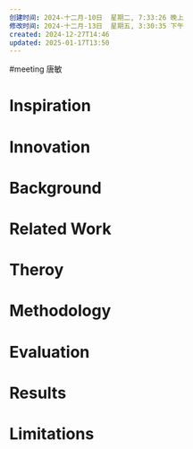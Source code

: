```yaml
---
创建时间: 2024-十二月-10日  星期二, 7:33:26 晚上
修改时间: 2024-十二月-13日  星期五, 3:30:35 下午
created: 2024-12-27T14:46
updated: 2025-01-17T13:50
---
```

#meeting 
唐敏
# Inspiration



# Innovation



# Background



# Related Work



# Theroy



# Methodology



# Evaluation



# Results



# Limitations